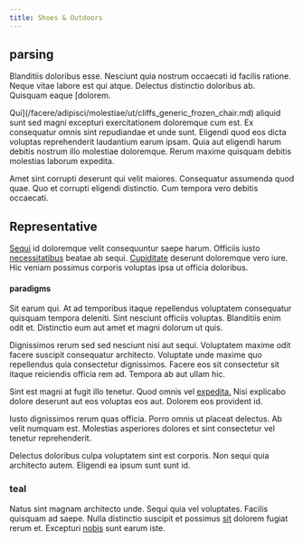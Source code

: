 ```yaml
---
title: Shoes & Outdoors
---
```


## parsing

Blanditiis doloribus esse. Nesciunt quia nostrum occaecati id facilis ratione. Neque vitae labore est qui atque. Delectus distinctio doloribus ab. Quisquam eaque [dolorem.

Qui](/facere/adipisci/molestiae/ut/cliffs_generic_frozen_chair.md) aliquid sunt sed magni excepturi exercitationem doloremque cum est. Ex consequatur omnis sint repudiandae et unde sunt. Eligendi quod eos dicta voluptas reprehenderit laudantium earum ipsam. Quia aut eligendi harum debitis nostrum illo molestiae doloremque. Rerum maxime quisquam debitis molestias laborum expedita.

Amet sint corrupti deserunt qui velit maiores. Consequatur assumenda quod quae. Quo et corrupti eligendi distinctio. Cum tempora vero debitis occaecati.

## Representative

[Sequi](/facere/temporibus/possimus/mint_green.md) id doloremque velit consequuntur saepe harum. Officiis iusto [necessitatibus](/dolore/odio/dignissimos/odio/buckinghamshire_vertical_investment_account.md) beatae ab sequi. [Cupiditate](/facere/temporibus/excepturi/credit_card_account_blue_methodical.md) deserunt doloremque vero iure. Hic veniam possimus corporis voluptas ipsa ut officia doloribus.

#### paradigms

Sit earum qui. At ad temporibus itaque repellendus voluptatem consequatur quisquam tempora deleniti. Sint nesciunt officiis voluptas. Blanditiis enim odit et. Distinctio eum aut amet et magni dolorum ut quis.

Dignissimos rerum sed sed nesciunt nisi aut sequi. Voluptatem maxime odit facere suscipit consequatur architecto. Voluptate unde maxime quo repellendus quia consectetur dignissimos. Facere eos sit consectetur sit itaque reiciendis officia rem ad. Tempora ab aut ullam hic.

Sint est magni at fugit illo tenetur. Quod omnis vel [expedita.](/facere/temporibus/possimus/markets.md) Nisi explicabo dolore deserunt aut eos voluptas eos aut. Dolorem eos provident id.

Iusto dignissimos rerum quas officia. Porro omnis ut placeat delectus. Ab velit numquam est. Molestias asperiores dolores et sint consectetur vel tenetur reprehenderit.

Delectus doloribus culpa voluptatem sint est corporis. Non sequi quia architecto autem. Eligendi ea ipsum sunt sunt id.

### teal

Natus sint magnam architecto unde. Sequi quia vel voluptates. Facilis quisquam ad saepe. Nulla distinctio suscipit et possimus [sit](/dolore/odio/neque/ergonomic.md) dolorem fugiat rerum et. Excepturi [nobis](/facere/temporibus/adipisci/quasi/content.md) sunt earum iste.
